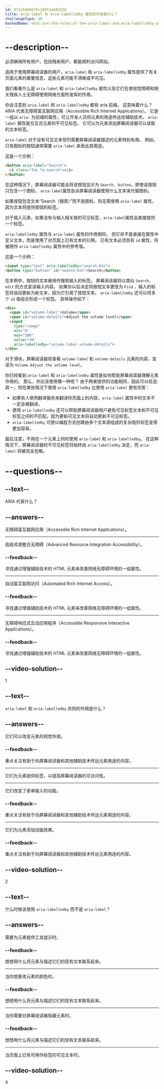 ```yaml
---
id: 672a54a6675c168faa84252d
title: aria-label 与 aria-labelledby 属性的作用是什么？
challengeType: 19
dashedName: what-are-the-roles-of-the-aria-label-and-aria-labelledby-attributes
---
```


# --description--

必须确保所有用户，包括残疾用户，都能顺利访问网站。

适用于使用屏幕阅读器的用户，`aria-label` 和 `aria-labelledby` 属性提供了有关页面元素的重要信息，这些元素可能不清晰或不可见。

我们看看什么是 `aria-label` 和 `aria-labelledby` 属性以及它们在使视觉障碍和相关残疾人士无障碍使用网络方面所发挥的作用。

你会注意到 `aria-label` 和 `aria-labelledby` 都有 aria 前缀。 这意味着什么？ ARIA 代表无障碍富互联网应用（Accessible Rich Internet Applications）。 它是一组以 `aria-` 为前缀的属性，可让开发人员将元素的用途传达给辅助技术。 `aria-label` 属性是交互式元素的不可见标签。 它可以为元素添加屏幕阅读器可以读取的文本标签。

`aria-label` 对于没有可见文本但仍需要屏幕阅读器描述的元素特别有用。 例如，只有图标的按钮通常需要 `aria-label` 来表达其用途。

这是一个示例：

```html
<button aria-label="Search">
  <i class="fas fa-search"></i>
</button>
```

在这种情况下，屏幕阅读器可能会将该按钮显示为 `Search, button`，即使该按钮只包含一个图标。 `aria-label`属性告诉屏幕阅读器使用什么文本来代替图标。

如果按钮包含文本“Search（搜索）”而不是图标，则无需使用 `aria-label` 属性，因为文本将提供按钮的标签。

对于输入元素，如果没有与输入相关联的可见标签，`aria-label`属性会直接提供一个标签。

`aria-labelledby` 属性与 `aria-label` 属性的作用相同， 但它并不是直接在属性中定义文本，而是使用了对页面上已有文本的引用。 已有文本必须具有 `id` 属性，将被用作 `aria-labelledby` 属性中的参考值。

这是一个示例：

```html
<input type="text" aria-labelledby="search-btn">
<button type="button" id="search-btn">Search</button>
```

在本例中，按钮的文本被用作搜索输入的标签。 屏幕阅读器将以类似 `Search, edit` 的方式宣读输入内容。 如果你以后决定将按钮文本更改为 `Find` ，输入的标签将自动更新为新文本，因为它引用了按钮文本。 `aria-labelledby` 还可以将多个 `id` 值组合形成一个标签。 具体操作如下：

```html
<div>
  <span id="volume-label">Volume</span>
  <span id="volume-details">Adjust the volume level</span>
  <input
    type="range"
    min="0"
    max="100"
    value="30"
    aria-labelledby="volume-label volume-details">
</div>
```

对于滑块，屏幕阅读器将查看 `volume-label` 和 `volume-details` 元素的内容，宣读为 `Volume Adjust the volume level`。

你已经看到 `aria-label` 和 `aria-labelledby` 属性是如何帮助屏幕阅读器理解元素作用的。 那么，你应该使用哪一种呢？ 由于两者提供的功能相同，因此可以任选其一，但在某些情况下使用 `aria-labelledby` 比使用 `aria-label` 更有优势：

- 如果有人使用翻译服务来翻译你页面上的内容，`aria-label` 属性中的文本不一定会被翻译。
- 使用 `aria-labelledby` 还可以帮助屏幕阅读器用户避免可见标签文本和不可见标签之间的不匹配，因为更新可见文本将自动更新不可见标签。
- `aria-labelledby` 可使以编程方式创建由多个文本源组成的复杂隐形标签变得更加容易。

最后注意，不用在一个元素上同时使用 `aria-label` 和 `aria-labelledby`。 在这种情况下，屏幕阅读器的不可见标签将始终由 `aria-labelledby` 决定，而 `aria-label` 将被完全忽略。

# --questions--

## --text--

ARIA 代表什么？

## --answers--

无障碍富互联网应用（Accessible Rich Internet Applications）。

---

高级资源整合无障碍（Advanced Resource Integration Accessibility）。

### --feedback--

寻找通过增强辅助技术的 HTML 元素来改善网络无障碍环境的一组属性。

---

自动富互联网访问（Automated Rich Internet Access）。

### --feedback--

寻找通过增强辅助技术的 HTML 元素来改善网络无障碍环境的一组属性。

---

无障碍响应式互动应用程序（Accessible Responsive Interactive Applications）。

### --feedback--

寻找通过增强辅助技术的 HTML 元素来改善网络无障碍环境的一组属性。

## --video-solution--

1

## --text--

`aria-label` 和 `aria-labelledby` 共同的作用是什么？

## --answers--

它们可以改变元素的视觉外观。

### --feedback--

重点关注有助于向屏幕阅读器和其他辅助技术传达元素用途的内容。

---

它们为元素提供标签，以提高屏幕阅读器的可访问性。

---

它们改变了表单输入的功能。

### --feedback--

重点关注有助于向屏幕阅读器和其他辅助技术传达元素用途的内容。

---

它们为元素添加动画效果。

### --feedback--

重点关注有助于向屏幕阅读器和其他辅助技术传达元素用途的内容。

## --video-solution--

2

## --text--

什么时候该使用 `aria-labelledby` 而不是 `aria-label`？

## --answers--

需要为元素提供工具提示时。

### --feedback--

想想用什么将元素与描述它们的现有文本联系起来。

---

当你想更改元素的颜色时。

### --feedback--

想想用什么将元素与描述它们的现有文本联系起来。

---

当你需要对屏幕阅读器隐藏元素时。

### --feedback--

想想用什么将元素与描述它们的现有文本联系起来。

---

当页面上已有可用作标签的可见文本时。

## --video-solution--

4
